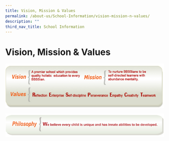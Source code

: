 ```yaml
---
title: Vision, Mission & Values
permalink: /about-us/School-Information/vision-mission-n-values/
description: ""
third_nav_title: School Information
---
```

# Vision, Mission & Values

![](/images/About%20us/School%20Information/BBSS.jpg)

![](/images/Philosophy_BBSS.jpg)